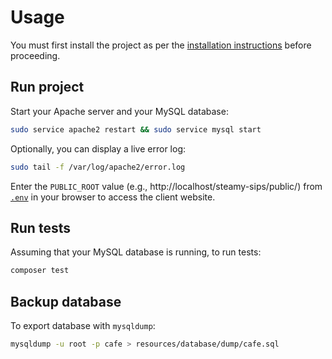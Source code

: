 # Usage

You must first install the project as per the [installation instructions](INSTALLATION_GUIDE.md) before
proceeding.

## Run project

Start your Apache server and your MySQL database:

```bash
sudo service apache2 restart && sudo service mysql start
```

Optionally, you can display a live error log:

```bash
sudo tail -f /var/log/apache2/error.log
```

Enter the `PUBLIC_ROOT` value (e.g., http://localhost/steamy-sips/public/) from [`.env`](../.env) in
your browser
to access the client website.

## Run tests

Assuming that your MySQL database is running, to run tests:

```bash
composer test
```

## Backup database

To export database with `mysqldump`:

```bash
mysqldump -u root -p cafe > resources/database/dump/cafe.sql
```